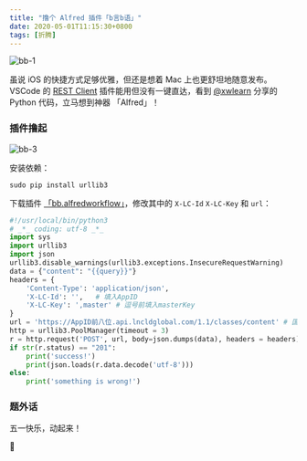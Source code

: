 ```yaml
---
title: "撸个 Alfred 插件「b言b语」"
date: 2020-05-01T11:15:30+0800
tags: [折腾]
---
```


![bb-1](https://lmm.elizen.me/images/2020/05/bb-1.png)

虽说 iOS 的快捷方式足够优雅，但还是想着 Mac 上也更舒坦地随意发布。VSCode 的 [REST Client](https://marketplace.visualstudio.com/items?itemName=humao.rest-client) 插件能用但没有一键直达，看到 [@xwlearn](https://xwlearn.com/howto-graciously-bb-in-mac/) 分享的 Python 代码，立马想到神器 「Alfred」！

### 插件撸起

![bb-3](https://lmm.elizen.me/images/2020/05/bb-3.png)

安装依赖：

```
sudo pip install urllib3
```

<!--more-->

下载插件 [「bb.alfredworkflow」](https://immmmm.com/share/bb.alfredworkflow)，修改其中的 `X-LC-Id` `X-LC-Key` 和 `url`：

```python
#!/usr/local/bin/python3
# _*_ coding: utf-8 _*_
import sys
import urllib3
import json
urllib3.disable_warnings(urllib3.exceptions.InsecureRequestWarning)
data = {"content": "{{query}}"}
headers = {
    'Content-Type': 'application/json',
    'X-LC-Id': '',   # 填入AppID
    'X-LC-Key': ',master' # 逗号前填入masterKey
}
url = 'https://AppID前八位.api.lncldglobal.com/1.1/classes/content' # 国际版是前8位
http = urllib3.PoolManager(timeout = 3)
r = http.request('POST', url, body=json.dumps(data), headers = headers)
if str(r.status) == "201":
    print('success!')
    print(json.loads(r.data.decode('utf-8')))
else:
    print('something is wrong!')
```

### 题外话

五一快乐，动起来！

🧹